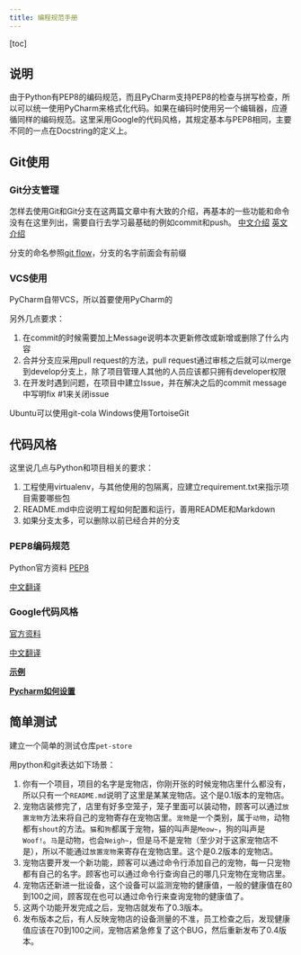 ```yaml
---
title: 编程规范手册
---
```


[toc]

## 说明

由于Python有PEP8的编码规范，而且PyCharm支持PEP8的检查与拼写检查，所以可以统一使用PyCharm来格式化代码。如果在编码时使用另一个编辑器，应遵循同样的编码规范。这里采用Google的代码风格，其规定基本与PEP8相同，主要不同的一点在Docstring的定义上。

## Git使用

### Git分支管理

怎样去使用Git和Git分支在这两篇文章中有大致的介绍，再基本的一些功能和命令没有在这里列出，需要自行去学习最基础的例如commit和push。
[中文介绍][1]
[英文介绍][2]

分支的命名参照[git flow][3]，分支的名字前面会有前缀

### VCS使用

PyCharm自带VCS，所以首要使用PyCharm的

另外几点要求：
1. 在commit的时候需要加上Message说明本次更新修改或新增或删除了什么内容
2. 合并分支应采用pull request的方法，pull request通过审核之后就可以merge到develop分支上，除了项目管理人其他的人员应该都只拥有developer权限
3. 在开发时遇到问题，在项目中建立Issue，并在解决之后的commit message中写明fix #1来关闭issue

Ubuntu可以使用git-cola
Windows使用TortoiseGit

## 代码风格

这里说几点与Python和项目相关的要求：
1. 工程使用virtualenv，与其他使用的包隔离，应建立requirement.txt来指示项目需要哪些包
2. README.md中应说明工程如何配置和运行，善用README和Markdown
3. 如果分支太多，可以删除以前已经合并的分支

### PEP8编码规范

Python官方资料 [PEP8][4]

[中文翻译][5]

### Google代码风格

[官方资料][6]

[中文翻译][7]

[**示例**][8]

[**Pycharm如何设置**][9]


## 简单测试

建立一个简单的测试仓库`pet-store`

用python和git表达如下场景：

1. 你有一个项目，项目的名字是宠物店，你刚开张的时候宠物店里什么都没有，所以只有一个`README.md`说明了这里是某某宠物店。这个是0.1版本的宠物店。
2. 宠物店装修完了，店里有好多空笼子，笼子里面可以装动物，顾客可以通过`放置宠物`方法来将自己的宠物寄存在宠物店里。`宠物`是一个类别，属于`动物`，动物都有`shout`的方法。`猫`和`狗`都属于宠物，猫的叫声是`Meow~`，狗的叫声是`Woof!`。`马`是动物，也会`Neigh~`，但是马不是宠物（至少对于这家宠物店不是），所以不能通过`放置宠物`来寄存在宠物店里。这个是0.2版本的宠物店。
3. 宠物店要开发一个新功能，顾客可以通过命令行添加自己的宠物，每一只宠物都有自己的名字。顾客也可以通过命令行查询自己的哪几只宠物在宠物店里。
4. 宠物店还新进一批设备，这个设备可以监测宠物的健康值，一般的健康值在80到100之间，顾客现在也可以通过命令行来查询宠物的健康值了。
5. 这两个功能开发完成之后，宠物店就发布了0.3版本。
6. 发布版本之后，有人反映宠物店的设备测量的不准，员工检查之后，发现健康值应该在70到100之间，宠物店紧急修复了这个BUG，然后重新发布了0.4版本。

[1]: http://www.ruanyifeng.com/blog/2012/07/git.html
[2]: http://nvie.com/posts/a-successful-git-branching-model/
[3]: https://github.com/nvie/gitflow/wiki/Config-values
[4]: https://www.python.org/dev/peps/pep-0008/
[5]: https://my.oschina.net/u/1433482/blog/464444
[6]: https://google.github.io/styleguide/pyguide.html
[7]: http://zh-google-styleguide.readthedocs.io/en/latest/google-python-styleguide/
[8]: http://sphinxcontrib-napoleon.readthedocs.io/en/latest/example_google.html
[9]: https://www.jetbrains.com/help/pycharm/python-integrated-tools.html
